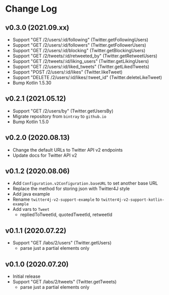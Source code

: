 Change Log
==========

v0.3.0 (2021.09.xx)
-------------------
- Support "GET /2/users/:id/following" (Twitter.getFollowingUsers)
- Support "GET /2/users/:id/followers" (Twitter.getFollowerUsers)
- Support "GET /2/users/:id/blocking" (Twitter.getBlockingUsers)
- Support "GET /2/tweets/:id/retweeted_by" (Twitter.getRetweetUsers)
- Support "GET /2/tweets/:id/liking_users" (Twitter.getLikingUsers)
- Support "GET /2/users/:id/liked_tweets" (Twitter.getLikedTweets)
- Support "POST /2/users/:id/likes" (Twitter.likeTweet)
- Support "DELETE /2/users/:id/likes/:tweet_id" (Twitter.deleteLikeTweet)
- Bump Kotlin 1.5.30

v0.2.1 (2021.05.12)
-------------------
- Support "GET /2/users/by" (Twitter.getUsersBy)
- Migrate repository from `bintray` to `github.io`
- Bump Kotlin 1.5.0

v0.2.0 (2020.08.13)
-------------------
- Change the default URLs to Twitter API v2 endpoints
- Update docs for Twitter API v2

v0.1.2 (2020.08.06)
-------------------
- Add `Configuration.v2Configuration.baseURL` to set another base URL
- Replace the method for storing json with Twitter4J style
- Add java example
- Rename `twitter4j-v2-support-example` to `twitter4j-v2-support-kotlin-example`
- Add vars to `Tweet`
  - repliedToTweetId, quotedTweetId, retweetId

v0.1.1 (2020.07.22)
-------------------
- Support "GET /labs/2/users" (Twitter.getUsers)
  - parse just a partial elements only

v0.1.0 (2020.07.20)
-------------------
- Initial release
- Support "GET /labs/2/tweets" (Twitter.getTweets)
  - parse just a partial elements only
